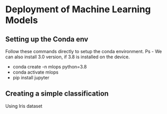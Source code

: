 # Deployment of Machine Learning Models

## Setting up the Conda env

Follow these commands directly to setup the conda environment. Ps - We can also install 3.0 version, if 3.8 is installed on the device.
- conda create -n mlops python=3.8
- conda activate mlops
- pip install jupyter

## Creating a simple classification 

Using Iris dataset


